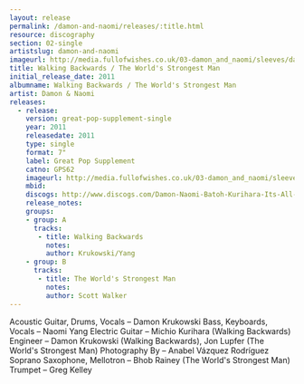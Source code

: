 ```yaml
---
layout: release
permalink: /damon-and-naomi/releases/:title.html
resource: discography
section: 02-single
artistslug: damon-and-naomi
imageurl: http://media.fullofwishes.co.uk/03-damon_and_naomi/sleeves/dan_walking-backwards_f_001.jpg
title: Walking Backwards / The World's Strongest Man
initial_release_date: 2011
albumname: Walking Backwards / The World's Strongest Man
artist: Damon & Naomi
releases:
  - release: 
    version: great-pop-supplement-single
    year: 2011
    releasedate: 2011
    type: single
    format: 7"
    label: Great Pop Supplement
    catno: GPS62
    imageurl: http://media.fullofwishes.co.uk/03-damon_and_naomi/sleeves/dan_walking-backwards_f_001.jpg
    mbid: 
    discogs: http://www.discogs.com/Damon-Naomi-Batoh-Kurihara-Its-All-Over-Now-Baby-Blue-Yoo-Doo-Right/master/434581
    release_notes:
    groups:
    - group: A
      tracks:
       - title: Walking Backwards
         notes: 
         author: Krukowski/Yang
    - group: B
      tracks:
       - title: The World's Strongest Man
         notes: 
         author: Scott Walker
---
```

Acoustic Guitar, Drums, Vocals – Damon Krukowski
Bass, Keyboards, Vocals – Naomi Yang
Electric Guitar – Michio Kurihara (Walking Backwards)
Engineer – Damon Krukowski (Walking Backwards), Jon Lupfer (The World's Strongest Man)
Photography By – Anabel Vázquez Rodríguez
Soprano Saxophone, Mellotron – Bhob Rainey (The World's Strongest Man)
Trumpet – Greg Kelley
